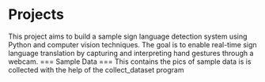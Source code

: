 # Projects
This project aims to build a sample sign language detection system using Python and computer vision techniques. The goal is to enable real-time sign language translation by capturing and interpreting hand gestures through a webcam.
=== Sample Data ===
This contains the pics of sample data is is collected with the help of the collect_dataset program
